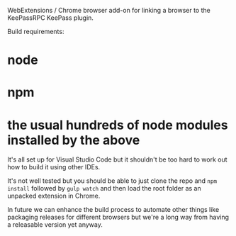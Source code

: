 WebExtensions / Chrome browser add-on for linking a browser to the KeePassRPC KeePass plugin.

Build requirements:

# node
# npm
# the usual hundreds of node modules installed by the above

It's all set up for Visual Studio Code but it shouldn't be too hard to work out how to build it using other IDEs.

It's not well tested but you should be able to just clone the repo and `npm install` followed by `gulp watch` and then load the root folder as an unpacked extension in Chrome.

In future we can enhance the build process to automate other things like packaging releases for different browsers but we're a long way from having a releasable version yet anyway.